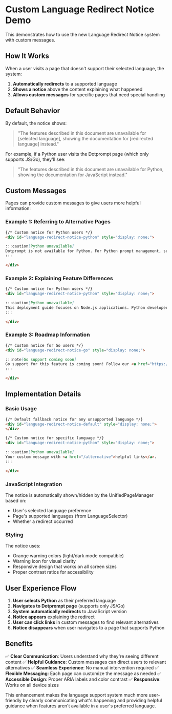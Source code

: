 # Custom Language Redirect Notice Demo

This demonstrates how to use the new Language Redirect Notice system with custom messages.

## How It Works

When a user visits a page that doesn't support their selected language, the system:

1. **Automatically redirects** to a supported language
2. **Shows a notice** above the content explaining what happened
3. **Allows custom messages** for specific pages that need special handling

## Default Behavior

By default, the notice shows:
> "The features described in this document are unavailable for [selected language], showing the documentation for [redirected language] instead."

For example, if a Python user visits the Dotprompt page (which only supports JS/Go), they'll see:
> "The features described in this document are unavailable for Python, showing the documentation for JavaScript instead."

## Custom Messages

Pages can provide custom messages to give users more helpful information:

### Example 1: Referring to Alternative Pages
```markdown
{/* Custom notice for Python users */}
<div id="language-redirect-notice-python" style="display: none;">

:::caution[Python unavailable]
Dotprompt is not available for Python. For Python prompt management, see the <a href="/python/docs/prompts">Python Prompts Guide</a>.
:::

</div>
```

### Example 2: Explaining Feature Differences
```markdown
{/* Custom notice for Python users */}
<div id="language-redirect-notice-python" style="display: none;">

:::caution[Python unavailable]
This deployment guide focuses on Node.js applications. Python developers should refer to the <a href="/python/docs/deployment">Python Deployment Guide</a> for Flask and FastAPI specific instructions.
:::

</div>
```

### Example 3: Roadmap Information
```markdown
{/* Custom notice for Go users */}
<div id="language-redirect-notice-go" style="display: none;">

:::note[Go support coming soon]
Go support for this feature is coming soon! Follow our <a href="https://github.com/firebase/genkit/issues">GitHub issues</a> for updates. In the meantime, the JavaScript implementation shown here demonstrates the core concepts.
:::

</div>
```

## Implementation Details

### Basic Usage
```markdown
{/* Default fallback notice for any unsupported language */}
<div id="language-redirect-notice-default" style="display: none;">
</div>

{/* Custom notice for specific language */}
<div id="language-redirect-notice-python" style="display: none;">

:::caution[Python unavailable]
Your custom message with <a href="/alternative">helpful links</a>.
:::

</div>
```

### JavaScript Integration
The notice is automatically shown/hidden by the UnifiedPageManager based on:
- User's selected language preference
- Page's supported languages (from LanguageSelector)
- Whether a redirect occurred

### Styling
The notice uses:
- Orange warning colors (light/dark mode compatible)
- Warning icon for visual clarity
- Responsive design that works on all screen sizes
- Proper contrast ratios for accessibility

## User Experience Flow

1. **User selects Python** as their preferred language
2. **Navigates to Dotprompt page** (supports only JS/Go)
3. **System automatically redirects** to JavaScript version
4. **Notice appears** explaining the redirect
5. **User can click links** in custom messages to find relevant alternatives
6. **Notice disappears** when user navigates to a page that supports Python

## Benefits

✅ **Clear Communication**: Users understand why they're seeing different content
✅ **Helpful Guidance**: Custom messages can direct users to relevant alternatives
✅ **Seamless Experience**: No manual intervention required
✅ **Flexible Messaging**: Each page can customize the message as needed
✅ **Accessible Design**: Proper ARIA labels and color contrast
✅ **Responsive**: Works on all device sizes

This enhancement makes the language support system much more user-friendly by clearly communicating what's happening and providing helpful guidance when features aren't available in a user's preferred language.
